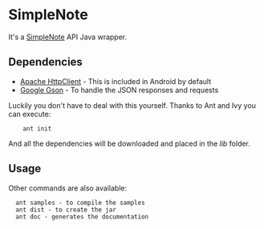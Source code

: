 # SimpleNote

It's a [SimpleNote](www.simplenoteapp.com) API Java wrapper.

## Dependencies

- [Apache HttpClient](http://hc.apache.org/downloads.cgi) - This is included in Android by default
- [Google Gson](http://code.google.com/p/google-gson/) - To handle the JSON responses and requests

Luckily you don't have to deal with this yourself. Thanks to Ant and Ivy you can execute:

        ant init

And all the dependencies will be downloaded and placed in the *lib* folder.

## Usage

Other commands are also available:

      ant samples - to compile the samples
      ant dist - to create the jar
      ant doc - generates the documentation
